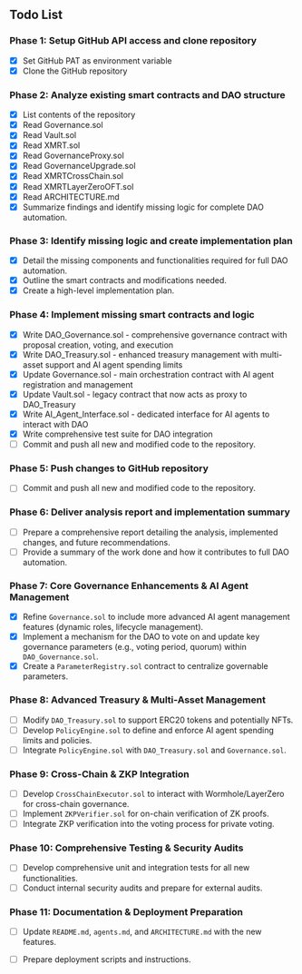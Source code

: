 ## Todo List

### Phase 1: Setup GitHub API access and clone repository
- [x] Set GitHub PAT as environment variable
- [x] Clone the GitHub repository

### Phase 2: Analyze existing smart contracts and DAO structure
- [x] List contents of the repository
- [x] Read Governance.sol
- [x] Read Vault.sol
- [x] Read XMRT.sol
- [x] Read GovernanceProxy.sol
- [x] Read GovernanceUpgrade.sol
- [x] Read XMRTCrossChain.sol
- [x] Read XMRTLayerZeroOFT.sol
- [x] Read ARCHITECTURE.md
- [x] Summarize findings and identify missing logic for complete DAO automation.

### Phase 3: Identify missing logic and create implementation plan
- [x] Detail the missing components and functionalities required for full DAO automation.
- [x] Outline the smart contracts and modifications needed.
- [x] Create a high-level implementation plan.

### Phase 4: Implement missing smart contracts and logic
- [x] Write DAO_Governance.sol - comprehensive governance contract with proposal creation, voting, and execution
- [x] Write DAO_Treasury.sol - enhanced treasury management with multi-asset support and AI agent spending limits
- [x] Update Governance.sol - main orchestration contract with AI agent registration and management
- [x] Update Vault.sol - legacy contract that now acts as proxy to DAO_Treasury
- [x] Write AI_Agent_Interface.sol - dedicated interface for AI agents to interact with DAO
- [x] Write comprehensive test suite for DAO integration
- [ ] Commit and push all new and modified code to the repository.

### Phase 5: Push changes to GitHub repository
- [ ] Commit and push all new and modified code to the repository.

### Phase 6: Deliver analysis report and implementation summary
- [ ] Prepare a comprehensive report detailing the analysis, implemented changes, and future recommendations.
- [ ] Provide a summary of the work done and how it contributes to full DAO automation.

### Phase 7: Core Governance Enhancements & AI Agent Management
- [x] Refine `Governance.sol` to include more advanced AI agent management features (dynamic roles, lifecycle management).
- [x] Implement a mechanism for the DAO to vote on and update key governance parameters (e.g., voting period, quorum) within `DAO_Governance.sol`.
- [x] Create a `ParameterRegistry.sol` contract to centralize governable parameters.

### Phase 8: Advanced Treasury & Multi-Asset Management
- [ ] Modify `DAO_Treasury.sol` to support ERC20 tokens and potentially NFTs.
- [ ] Develop `PolicyEngine.sol` to define and enforce AI agent spending limits and policies.
- [ ] Integrate `PolicyEngine.sol` with `DAO_Treasury.sol` and `Governance.sol`.

### Phase 9: Cross-Chain & ZKP Integration
- [ ] Develop `CrossChainExecutor.sol` to interact with Wormhole/LayerZero for cross-chain governance.
- [ ] Implement `ZKPVerifier.sol` for on-chain verification of ZK proofs.
- [ ] Integrate ZKP verification into the voting process for private voting.

### Phase 10: Comprehensive Testing & Security Audits
- [ ] Develop comprehensive unit and integration tests for all new functionalities.
- [ ] Conduct internal security audits and prepare for external audits.

### Phase 11: Documentation & Deployment Preparation
- [ ] Update `README.md`, `agents.md`, and `ARCHITECTURE.md` with the new features.
- [ ] Prepare deployment scripts and instructions.

